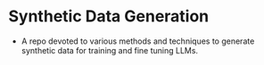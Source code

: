 # Synthetic Data Generation
* A repo devoted to various methods and techniques to generate synthetic data for training and fine tuning LLMs.
